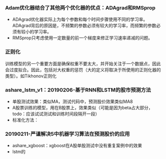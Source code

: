  ### Adam优化器结合了其他两个优化器的优点：ADAgrad和RMSprop
 - ADAgrad优化器实际上为每个参数和每个时间步骤使用不同的学习率。ADAgrad背后的原因是，不频繁的参数必须有较大的学习率，而频繁的参数必须有较小的学习率。
 - RMSprop只考虑使用一定数量的前一个梯度来修正学习速率递减的问题。
 
 ### 正则化
 训练模型的另一个重要方面是确保权重不要太大，并开始关注于一个数据点，因此会过度拟合。因此，包括对大权重的惩罚（大的定义将取决于所使用的正则化器的类型）。如Tikhonov正则化
 
 ### ashare_lstm_v1：20190206-基于RNN和LSTM的股市预测方法
  - 单股测试效果：类似MA，测试代码中，预测股价效果类似MA8
  - A股票训练的模型，用在B股票上，效果类似（可能是因为beta占大部分，todo：应该试试测试和训练时间段隔开一段）
  - 标准化方法：
  
 ### 20190211-严谨解决5中机器学习算法在预测股价的应用
  - ashare_xgboost：xgboost在A股单股测试中没有重复案例中的效果
  - lstm的